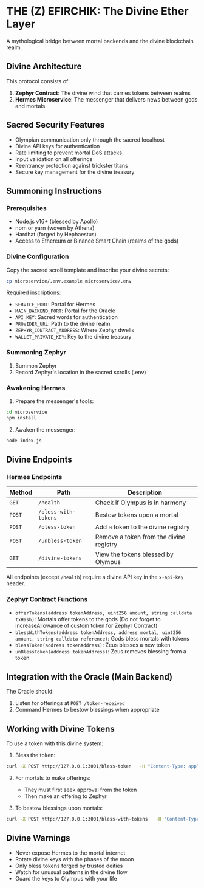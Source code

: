 # THE (Z) EFIRCHIK: The Divine Ether Layer

A mythological bridge between mortal backends and the divine blockchain realm.

## Divine Architecture

This protocol consists of:

1. **Zephyr Contract**: The divine wind that carries tokens between realms  
2. **Hermes Microservice**: The messenger that delivers news between gods and mortals

## Sacred Security Features

- Olympian communication only through the sacred localhost  
- Divine API keys for authentication  
- Rate limiting to prevent mortal DoS attacks  
- Input validation on all offerings  
- Reentrancy protection against trickster titans  
- Secure key management for the divine treasury

## Summoning Instructions

### Prerequisites

- Node.js v16+ (blessed by Apollo)  
- npm or yarn (woven by Athena)  
- Hardhat (forged by Hephaestus)  
- Access to Ethereum or Binance Smart Chain (realms of the gods)

### Divine Configuration

Copy the sacred scroll template and inscribe your divine secrets:

```bash
cp microservice/.env.example microservice/.env
```

Required inscriptions:
- `SERVICE_PORT`: Portal for Hermes  
- `MAIN_BACKEND_PORT`: Portal for the Oracle  
- `API_KEY`: Sacred words for authentication  
- `PROVIDER_URL`: Path to the divine realm  
- `ZEPHYR_CONTRACT_ADDRESS`: Where Zephyr dwells  
- `WALLET_PRIVATE_KEY`: Key to the divine treasury

### Summoning Zephyr

1. Summon Zephyr  
2. Record Zephyr's location in the sacred scrolls (.env)

### Awakening Hermes

1. Prepare the messenger's tools:
```bash
cd microservice
npm install
```

2. Awaken the messenger:
```bash
node index.js
```

## Divine Endpoints

### Hermes Endpoints

| Method | Path                  | Description                            |
|--------|-----------------------|----------------------------------------|
| `GET`  | `/health`             | Check if Olympus is in harmony         |
| `POST` | `/bless-with-tokens`  | Bestow tokens upon a mortal            |
| `POST` | `/bless-token`        | Add a token to the divine registry     |
| `POST` | `/unbless-token`      | Remove a token from the divine registry|
| `GET`  | `/divine-tokens`      | View the tokens blessed by Olympus     |

All endpoints (except `/health`) require a divine API key in the `x-api-key` header.

### Zephyr Contract Functions

- `offerTokens(address tokenAddress, uint256 amount, string calldata txHash)`: Mortals offer tokens to the gods (Do not forget to increaseAllowance of custom token for Zephyr Contract) 
- `blessWithTokens(address tokenAddress, address mortal, uint256 amount, string calldata reference)`: Gods bless mortals with tokens  
- `blessToken(address tokenAddress)`: Zeus blesses a new token  
- `unBlessToken(address tokenAddress)`: Zeus removes blessing from a token

## Integration with the Oracle (Main Backend)

The Oracle should:

1. Listen for offerings at `POST /token-received`  
2. Command Hermes to bestow blessings when appropriate

## Working with Divine Tokens

To use a token with this divine system:

1. Bless the token:
```bash
curl -X POST http://127.0.0.1:3001/bless-token   -H "Content-Type: application/json"   -H "x-api-key: your-divine-key"   -d '{"tokenAddress": "0x..."}'
```

2. For mortals to make offerings:
   - They must first seek approval from the token  
   - Then make an offering to Zephyr

3. To bestow blessings upon mortals:
```bash
curl -X POST http://127.0.0.1:3001/bless-with-tokens   -H "Content-Type: application/json"   -H "x-api-key: your-divine-key"   -d '{"tokenAddress": "0x...", "recipient": "0x...", "amount": "100", "reference": "divine123"}'
```

## Divine Warnings

- Never expose Hermes to the mortal internet  
- Rotate divine keys with the phases of the moon  
- Only bless tokens forged by trusted deities  
- Watch for unusual patterns in the divine flow  
- Guard the keys to Olympus with your life
